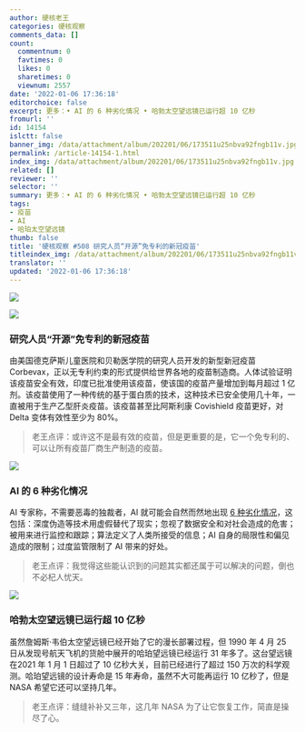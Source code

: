 ```yaml
---
author: 硬核老王
categories: 硬核观察
comments_data: []
count:
  commentnum: 0
  favtimes: 0
  likes: 0
  sharetimes: 0
  viewnum: 2557
date: '2022-01-06 17:36:18'
editorchoice: false
excerpt: 更多：• AI 的 6 种劣化情况 • 哈勃太空望远镜已运行超 10 亿秒
fromurl: ''
id: 14154
islctt: false
banner_img: /data/attachment/album/202201/06/173511u25nbva92fngb11v.jpg
permalink: /article-14154-1.html
index_img: /data/attachment/album/202201/06/173511u25nbva92fngb11v.jpg
related: []
reviewer: ''
selector: ''
summary: 更多：• AI 的 6 种劣化情况 • 哈勃太空望远镜已运行超 10 亿秒
tags:
- 疫苗
- AI
- 哈珀太空望远镜
thumb: false
title: '硬核观察 #508 研究人员“开源”免专利的新冠疫苗'
titleindex_img: /data/attachment/album/202201/06/173511u25nbva92fngb11v.jpg
translator: ''
updated: '2022-01-06 17:36:18'
---
```


![](/data/attachment/album/202201/06/173511u25nbva92fngb11v.jpg)


![](/data/attachment/album/202201/06/173521sqypyny60i02mnsy.jpg)


### 研究人员“开源”免专利的新冠疫苗


由美国德克萨斯儿童医院和贝勒医学院的研究人员开发的新型新冠疫苗 Corbevax，正以无专利约束的形式提供给世界各地的疫苗制造商。人体试验证明该疫苗安全有效，印度已批准使用该疫苗，使该国的疫苗产量增加到每月超过 1 亿剂。该疫苗使用了一种传统的基于蛋白质的技术，这种技术已安全使用几十年，一直被用于生产乙型肝炎疫苗。该疫苗甚至比阿斯利康 Covishield 疫苗更好，对 Delta 变体有效性至少为 80%。



> 
> 老王点评：或许这不是最有效的疫苗，但是更重要的是，它一个免专利的、可以让所有疫苗厂商生产制造的疫苗。
> 
> 
> 


![](/data/attachment/album/202201/06/173533etjvvxjs1kxcxzks.jpg)


### AI 的 6 种劣化情况


AI 专家称，不需要恶毒的独裁者，AI 就可能会自然而然地出现 [6 种劣化情况](https://spectrum.ieee.org/ai-worst-case-scenarios)，这包括：深度伪造等技术用虚假替代了现实；忽视了数据安全和对社会造成的危害；被用来进行监控和跟踪；算法定义了人类所接受的信息；AI 自身的局限性和偏见造成的限制；过度监管限制了 AI 带来的好处。



> 
> 老王点评：我觉得这些能认识到的问题其实都还属于可以解决的问题，倒也不必杞人忧天。
> 
> 
> 


![](/data/attachment/album/202201/06/173549tg7667dm9g6pj7z8.jpg)


### 哈勃太空望远镜已运行超 10 亿秒


虽然詹姆斯·韦伯太空望远镜已经开始了它的漫长部署过程，但 1990 年 4 月 25 日从发现号航天飞机的货舱中展开的哈珀望远镜已经运行 31 年多了。这台望远镜在2021 年 1 月 1 日超过了 10 亿秒大关，目前已经进行了超过 150 万次的科学观测。哈珀望远镜的设计寿命是 15 年寿命，虽然不大可能再运行 10 亿秒了，但是 NASA 希望它还可以坚持几年。



> 
> 老王点评：缝缝补补又三年，这几年 NASA 为了让它恢复工作，简直是操尽了心。
> 
> 
>